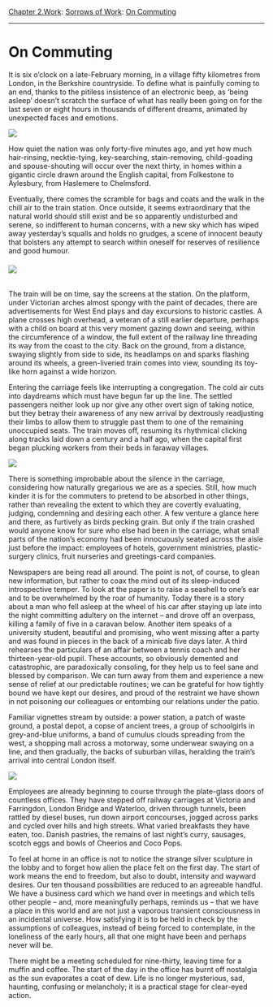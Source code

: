 [Chapter 2.Work](https://www.theschooloflife.com/thebookoflife/category/work/): [Sorrows of Work](https://www.theschooloflife.com/thebookoflife/category/work/sorrows-of-work/): [On Commuting](https://www.theschooloflife.com/thebookoflife/the-pleasures-and-sorrows-of-the-morning-commute/)

* * *

# On Commuting

It is six o’clock on a late-February morning, in a village fifty kilometres from London, in the Berkshire countryside. To define what is painfully coming to an end, thanks to the pitiless insistence of an electronic beep, as ‘being asleep’ doesn’t scratch the surface of what has really been going on for the last seven or eight hours in thousands of different dreams, animated by unexpected faces and emotions.

![](https://www.theschooloflife.com/thebookoflife/wp-content/uploads/2014/11/glowing-technology-track-railway-railroad-sunrise-714491-pxhere.com_-1024x680.jpg)

How quiet the nation was only forty-five minutes ago, and yet how much hair-rinsing, necktie-tying, key-searching, stain-removing, child-goading and spouse-shouting will occur over the next thirty, in homes within a gigantic circle drawn around the English capital, from Folkestone to Aylesbury, from Haslemere to Chelmsford.

Eventually, there comes the scramble for bags and coats and the walk in the chill air to the train station. Once outside, it seems extraordinary that the natural world should still exist and be so apparently undisturbed and serene, so indifferent to human concerns, with a new sky which has wiped away yesterday’s squalls and holds no grudges, a scene of innocent beauty that bolsters any attempt to search within oneself for reserves of resilience and good humour.

###### ![](https://www.theschooloflife.com/thebookoflife/wp-content/uploads/2014/11/horizon-light-fog-sunrise-bridge-night-99076-pxhere.com_-1-300x187.jpg)

The train will be on time, say the screens at the station. On the platform, under Victorian arches almost spongy with the paint of decades, there are advertisements for West End plays and day excursions to historic castles. A plane crosses high overhead, a veteran of a still earlier departure, perhaps with a child on board at this very moment gazing down and seeing, within the circumference of a window, the full extent of the railway line threading its way from the coast to the city. Back on the ground, from a distance, swaying slightly from side to side, its headlamps on and sparks flashing around its wheels, a green-liveried train comes into view, sounding its toy-like horn against a wide horizon.

Entering the carriage feels like interrupting a congregation. The cold air cuts into daydreams which must have begun far up the line. The settled passengers neither look up nor give any other overt sign of taking notice, but they betray their awareness of any new arrival by dextrously readjusting their limbs to allow them to struggle past them to one of the remaining unoccupied seats. The train moves off, resuming its rhythmical clicking along tracks laid down a century and a half ago, when the capital first began plucking workers from their beds in faraway villages.

![](https://www.theschooloflife.com/thebookoflife/wp-content/uploads/2014/11/bridge-edinburgh-haze-99447-1024x683.jpg)

There is something improbable about the silence in the carriage, considering how naturally gregarious we are as a species. Still, how much kinder it is for the commuters to pretend to be absorbed in other things, rather than revealing the extent to which they are covertly evaluating, judging, condemning and desiring each other. A few venture a glance here and there, as furtively as birds pecking grain. But only if the train crashed would anyone know for sure who else had been in the carriage, what small parts of the nation’s economy had been innocuously seated across the aisle just before the impact: employees of hotels, government ministries, plastic-surgery clinics, fruit nurseries and greetings-card companies.

Newspapers are being read all around. The point is not, of course, to glean new information, but rather to coax the mind out of its sleep-induced introspective temper. To look at the paper is to raise a seashell to one’s ear and to be overwhelmed by the roar of humanity. Today there is a story about a man who fell asleep at the wheel of his car after staying up late into the night committing adultery on the internet – and drove off an overpass, killing a family of five in a caravan below. Another item speaks of a university student, beautiful and promising, who went missing after a party and was found in pieces in the back of a minicab five days later. A third rehearses the particulars of an affair between a tennis coach and her thirteen-year-old pupil. These accounts, so obviously demented and catastrophic, are paradoxically consoling, for they help us to feel sane and blessed by comparison. We can turn away from them and experience a new sense of relief at our predictable routines; we can be grateful for how tightly bound we have kept our desires, and proud of the restraint we have shown in not poisoning our colleagues or entombing our relations under the patio.

Familiar vignettes stream by outside: a power station, a patch of waste ground, a postal depot, a copse of ancient trees, a group of schoolgirls in grey-and-blue uniforms, a band of cumulus clouds spreading from the west, a shopping mall across a motorway, some underwear swaying on a line, and then gradually, the backs of suburban villas, heralding the train’s arrival into central London itself.

![](https://www.theschooloflife.com/thebookoflife/wp-content/uploads/2014/11/london-692137_1920-1024x685.jpg)

Employees are already beginning to course through the plate-glass doors of countless offices. They have stepped off railway carriages at Victoria and Farringdon, London Bridge and Waterloo, driven through tunnels, been rattled by diesel buses, run down airport concourses, jogged across parks and cycled over hills and high streets. What varied breakfasts they have eaten, too. Danish pastries, the remains of last night’s curry, sausages, scotch eggs and bowls of Cheerios and Coco Pops.

To feel at home in an office is not to notice the strange silver sculpture in the lobby and to forget how alien the place felt on the first day. The start of work means the end to freedom, but also to doubt, intensity and wayward desires. Our ten thousand possibilities are reduced to an agreeable handful. We have a business card which we hand over in meetings and which tells other people – and, more meaningfully perhaps, reminds us – that we have a place in this world and are not just a vaporous transient consciousness in an incidental universe. How satisfying it is to be held in check by the assumptions of colleagues, instead of being forced to contemplate, in the loneliness of the early hours, all that one might have been and perhaps never will be.

There might be a meeting scheduled for nine-thirty, leaving time for a muffin and coffee. The start of the day in the office has burnt off nostalgia as the sun evaporates a coat of dew. Life is no longer mysterious, sad, haunting, confusing or melancholy; it is a practical stage for clear-eyed action.
